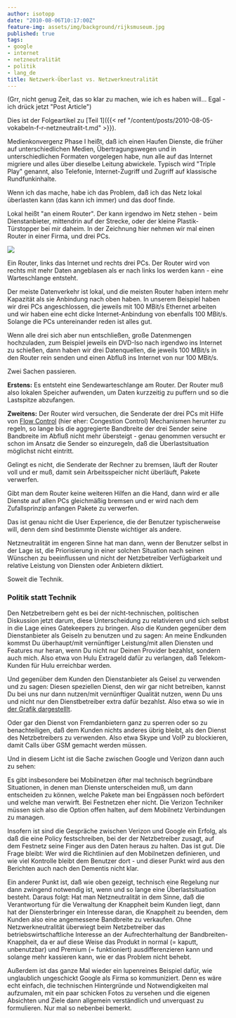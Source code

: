 ```yaml
---
author: isotopp
date: "2010-08-06T10:17:00Z"
feature-img: assets/img/background/rijksmuseum.jpg
published: true
tags:
- google
- internet
- netzneutralität
- politik
- lang_de
title: Netzwerk-Überlast vs. Netzwerkneutralität
---
```

(Grr, nicht genug Zeit, das so klar zu machen, wie ich es haben will… Egal - ich drück jetzt "Post Article")

Dies ist der Folgeartikel zu 
[Teil 1]({{< ref "/content/posts/2010-08-05-vokabeln-f-r-netzneutralit-t.md" >}}).

Medienkonvergenz Phase I heißt, daß ich einen Haufen Dienste, die früher auf
unterschiedlichen Medien, Übertragungswegen und in unterschiedlichen
Formaten vorgelegen habe, nun alle auf das Internet migriere und alles über
dieselbe Leitung abwickele. Typisch wird "Triple Play" genannt, also
Telefonie, Internet-Zugriff und Zugriff auf klassische Rundfunkinhalte. 

Wenn ich das mache, habe ich das Problem, daß ich das Netz lokal überlasten
kann (das kann ich immer) und das doof finde.

Lokal heißt "an einem Router". Der kann irgendwo im Netz stehen - beim
Dienstanbieter, mittendrin auf der Strecke, oder der kleine
Plastik-Türstopper bei mir daheim. In der Zeichnung hier nehmen wir mal
einen Router in einer Firma, und drei PCs.

![](/uploads/overcommit.png)

Ein Router, links das Internet und rechts drei PCs. Der Router wird von
rechts mit mehr Daten angeblasen als er nach links los werden kann - eine
Warteschlange entsteht.

Der meiste Datenverkehr ist lokal, und die meisten Router haben intern mehr
Kapazität als sie Anbindung nach oben haben. In unserem Beispiel haben wir
drei PCs angeschlossen, die jeweils mit 100 MBit/s Ethernet arbeiten und wir
haben eine echt dicke Internet-Anbindung von ebenfalls 100 MBit/s. Solange
die PCs untereinander reden ist alles gut.

Wenn alle drei sich aber nun entschließen, große Datenmengen hochzuladen,
zum Beispiel jeweils ein DVD-Iso nach irgendwo ins Internet zu schießen,
dann haben wir drei Datenquellen, die jeweils 100 MBit/s in den Router rein
senden und einen Abfluß ins Internet von nur 100 MBit/s.

Zwei Sachen passieren.

**Erstens:** Es entsteht eine Sendewarteschlange am Router. Der Router muß
also lokalen Speicher aufwenden, um Daten kurzzeitig zu puffern und so die
Lastspitze abzufangen.

**Zweitens:** Der Router wird versuchen, die Senderate der drei PCs mit
Hilfe von [Flow Control](http://en.wikipedia.org/wiki/Transmission_Control_Protocol#Flow_control)
(hier eher: Congestion Control) Mechanismen herunter zu regeln, so lange bis
die aggregierte Bandbreite der drei Sender seine Bandbreite im Abfluß nicht
mehr übersteigt - genau genommen versucht er schon im Ansatz die Sender so
einzuregeln, daß die Überlastsituation möglichst nicht eintritt.

Gelingt es nicht, die Senderate der Rechner zu bremsen, läuft der Router
voll und er muß, damit sein Arbeitsspeicher nicht überläuft, Pakete
verwerfen.

Gibt man dem Router keine weiteren Hilfen an die Hand, dann wird er alle
Dienste auf allen PCs gleichmäßig bremsen und er wird nach dem
Zufallsprinzip anfangen Pakete zu verwerfen.

Das ist genau nicht die User Experience, die der Benutzer typischerweise
will, denn dem sind bestimmte Dienste wichtiger als andere.

Netzneutralität im engeren Sinne hat man dann, wenn der Benutzer selbst in
der Lage ist, die Priorisierung in einer solchen Situation nach seinen
Wünschen zu beeinflussen und nicht der Netzbetreiber Verfügbarkeit und
relative Leistung von Diensten oder Anbietern diktiert.

Soweit die Technik.

### Politik statt Technik

Den Netzbetreibern geht es bei der nicht-technischen, politischen Diskussion
jetzt darum, diese Unterscheidung zu relativieren und sich selbst in die
Lage eines Gatekeepers zu bringen. Also die Kunden gegenüber dem
Dienstanbieter als Geiseln zu benutzen und zu sagen: An meine Endkunden
kommst Du überhaupt/mit vernünftiger Leistung/mit allen Diensten und
Features nur heran, wenn Du nicht nur Deinen Provider bezahlst, sondern auch
mich. Also etwa von Hulu Extrageld dafür zu verlangen, daß Telekom-Kunden
für Hulu erreichbar werden.

Und gegenüber dem Kunden den Dienstanbieter als Geisel zu verwenden und zu
sagen: Diesen speziellen Dienst, den wir gar nicht betreiben, kannst Du bei
uns nur dann nutzen/mit vernünftiger Qualität nutzen, wenn Du uns und nicht
nur den Dienstbetreiber extra dafür bezahlst. Also etwa so wie in
[der Grafik dargestelllt](http://dvice.com/assets_c/2009/10/net-neutrality-thumb-550xauto-27419.jpg).

Oder gar den Dienst von Fremdanbietern ganz zu sperren oder so zu
benachteiligen, daß dem Kunden nichts anderes übrig bleibt, als den Dienst
des Netzbetreibers zu verwenden. Also etwa Skype und VoIP zu blockieren,
damit Calls über GSM gemacht werden müssen.

Und in diesem Licht ist die Sache zwischen Google und Verizon dann auch zu
sehen:

Es gibt insbesondere bei Mobilnetzen öfter mal technisch begründbare
Situationen, in denen man Dienste unterscheiden muß, um dann entscheiden zu
können, welche Pakete man bei Engpässen noch befördert und welche man
verwirft. Bei Festnetzen eher nicht. Die Verizon Techniker müssen sich also
die Option offen halten, auf dem Mobilnetz Verbindungen zu managen.

Insofern ist sind die Gespräche zwischen Verizon und Google ein Erfolg, als
daß die eine Policy festschreiben, bei der der Netzbetreiber zusagt, auf dem
Festnetz seine Finger aus den Daten heraus zu halten. Das ist gut. Die Frage
bleibt: Wer wird die Richtlinien auf den Mobilnetzen definieren, und wie
viel Kontrolle bleibt dem Benutzer dort - und dieser Punkt wird aus den
Berichten auch nach den Dementis nicht klar.

Ein anderer Punkt ist, daß wie oben gezeigt, technisch eine Regelung nur
dann zwingend notwendig ist, wenn und so lange eine Überlastsituation
besteht. Daraus folgt: Hat man Netzneutralität in dem Sinne, daß die
Verantwortung für die Verwaltung der Knappheit beim Kunden liegt, dann hat
der Diensterbringer ein Interesse daran, die Knappheit zu beenden, dem
Kunden also eine angemessene Bandbreite zu verkaufen. Ohne
Netzwerkneutralität überwiegt beim Netzbetreiber das betriebswirtschaftliche
Interesse an der Aufrechterhaltung der Bandbreiten-Knappheit, da er auf
diese Weise das Produkt in normal (= kaputt, unbenutzbar) und Premium (=
funktioniert) ausdifferenzieren kann und solange mehr kassieren kann, wie er
das Problem nicht behebt.

Außerdem ist das ganze Mal wieder ein lupenreines Beispiel dafür, wie
unglaublich ungeschickt Google als Firma so kommuniziert. Denn es wäre
echt einfach, die technischen Hintergründe und Notwendigkeiten mal
aufzumalen, mit ein paar schicken Fotos zu versehen und die eigenen
Absichten und Ziele dann allgemein verständlich und unverquast zu
formulieren. Nur mal so nebenbei bemerkt.
